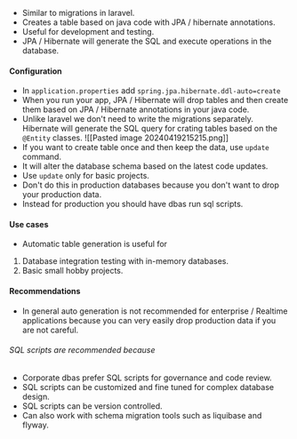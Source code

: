 - Similar to migrations in laravel.
- Creates a table based on java code with JPA / hibernate annotations. 
- Useful for development and testing.
- JPA / Hibernate will generate the SQL and execute operations in the database.
#### Configuration
- In `application.properties` add `spring.jpa.hibernate.ddl-auto=create` 
- When you run your app, JPA / Hibernate will drop tables and then create them based on JPA / Hibernate annotations in your java code.
- Unlike laravel we don't need to write the migrations separately. Hibernate will generate the SQL query for crating tables based on the `@Entity` classes.
![[Pasted image 20240419215215.png]]
- If you want to create table once and then keep the data, use `update` command.
- It will alter the database schema based on the latest code updates.
- Use `update` only for basic projects.
- Don't do this in production databases because you don't want to drop your production data.
- Instead for production you should have dbas run sql scripts.
#### Use cases
- Automatic table generation is useful for
1. Database integration testing with in-memory databases.
2. Basic small hobby projects.
#### Recommendations
- In general auto generation is not recommended for enterprise / Realtime applications because you can very easily drop production data if you are not careful.
###### SQL scripts are recommended because
- Corporate dbas prefer SQL scripts for governance and code review.
- SQL scripts can be customized and fine tuned for complex database design.
- SQL scripts can be version controlled.
- Can also work with schema migration tools such as liquibase and flyway.
